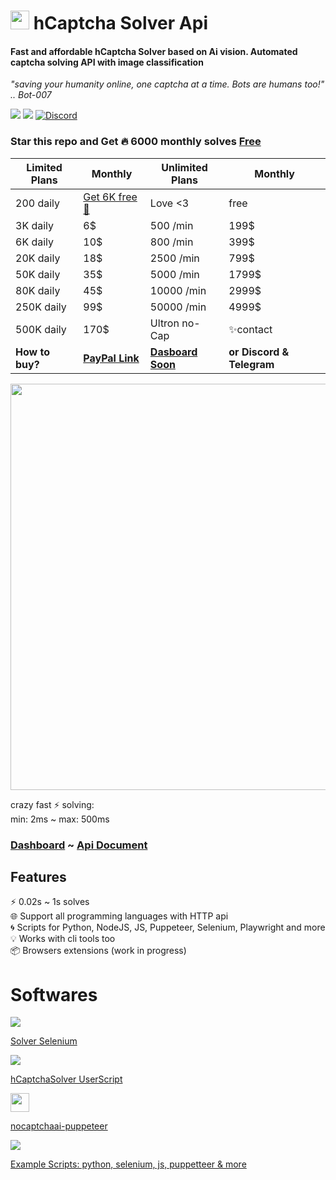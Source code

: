 <p>
<h1><img src="https://avatars.githubusercontent.com/u/110127579" width="30px" /> hCaptcha Solver Api </h1>
<h4>Fast and affordable hCaptcha Solver based on Ai vision. Automated captcha solving API with image classification</h4>
<i>"saving your humanity online, one captcha at a time. Bots are humans too!" .. Bot-007</i>
</p>

<p>
<a href="https://t.me/noCaptchaAi" target="_blank"><img src="https://img.shields.io/badge/Telegram-2CA5E0?style=for-the-badge&logo=telegram&logoColor=white"></a>
<a href="https://discord.gg/E7FfzhZqzA" target="_blank"><img src="https://img.shields.io/badge/Discord-7289DA?style=for-the-badge&logo=discord&logoColor=white"></a>
<a href="https://discord.gg/E7FfzhZqzA"><img alt="Discord" src="https://img.shields.io/discord/994856206525018112"></a>
</p>


<h3> Star this repo and Get 🔥 6000 monthly solves 
<a href="https://nocaptchaai.com/register">Free</a></h3>


| Limited Plans | Monthly | Unlimited Plans | Monthly   |
| ------------- | ------- | --------------- | --------- |
| 200 daily     | <a href="https://nocaptchaai.com/register">Get 6K free 💙</a></h2>     | Love <3 | free |
| 3K daily      | 6$      | 500 /min        | 199$      |
| 6K daily      | 10$     | 800 /min        | 399$      |
| 20K daily     | 18$     | 2500 /min       | 799$      |
| 50K daily     | 35$     | 5000 /min       | 1799$     |
| 80K daily     | 45$     | 10000 /min      | 2999$     |
| 250K daily    | 99$     | 50000 /min      | 4999$     |
| 500K daily    | 170$    | Ultron no-Cap   | ✨contact |
| **How to buy?**   | **<a href="https://nocaptchaai.com/buy.html">PayPal Link</a>**    | **<a href="https://dash.nocaptchaai.com">Dasboard Soon</a>**  | **or Discord & Telegram** |


<img src="https://user-images.githubusercontent.com/4178343/180646819-324163a8-0c4c-4571-b01c-2f98ab8a1127.gif" width="650">


crazy fast ⚡ solving: <br>
min: 2ms ~ max: 500ms

### [Dashboard](https://dash.nocaptchaai.com) ~ [Api Document](https://docs.nocaptchaai.com)
</p>











## Features

⚡ 0.02s ~ 1s solves \
🌐 Support all programming languages with HTTP api \
🌀 Scripts for Python, NodeJS, JS, Puppeteer, Selenium, Playwright and more \
💡 Works with cli tools too \
📦️ Browsers extensions (work in progress)



# Softwares

<p>
<img src="https://img.icons8.com/fluency/48/000000/selenium-test-automation.png"/>

[Solver Selenium](https://github.com/Hammad69275/NoCaptchaSolver)

<img src="https://img.icons8.com/fluency/48/000000/javascript.png"/>

[hCaptchaSolver UserScript](https://github.com/noCaptchaAi/hCaptchaSolver.user.js)

<img src="https://user-images.githubusercontent.com/10379601/29446482-04f7036a-841f-11e7-9872-91d1fc2ea683.png" width="30px">

[nocaptchaai-puppeteer](https://github.com/noCaptchaAi/nocaptchaai-puppeteer)
  
<img src="https://img.icons8.com/external-flaticons-lineal-color-flat-icons/38/000000/external-javascript-computer-programming-icons-flaticons-lineal-color-flat-icons.png"/>
  
[Example Scripts: python, selenium, js, puppetteer & more ](https://github.com/shimuldn/hCaptchaSolverApi/tree/main/usage_examples)

</p>
